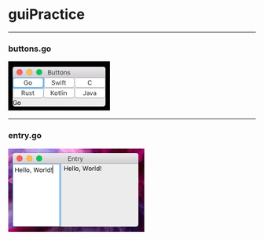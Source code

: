 # guiPractice

---

### buttons.go

![buttons](./img/ui_buttons.png "GUI of src/buttons.go")

---

### entry.go

![text entry](./img/ui_entry.png "GUI of src/entry.go")

